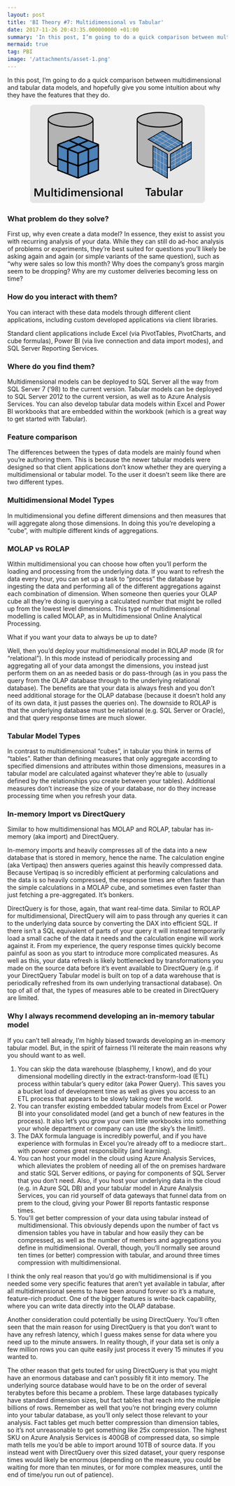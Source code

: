 ```yaml
---
layout: post
title: 'BI Theory #7: Multidimensional vs Tabular'
date: 2017-11-26 20:43:35.000000000 +01:00
summary: 'In this post, I’m going to do a quick comparison between multidimensional and tabular data models, and hopefully give you some intuition about why they have the features that they do.'
mermaid: true
tag: PBI
image: '/attachments/asset-1.png'
---
```

In this post, I’m going to do a quick comparison between multidimensional and tabular data models, and hopefully give you some intuition about why they have the features that they do.
<div align='center'><img src = '/attachments/asset-1.png' width='400'></div>

### What problem do they solve?

First up, why even create a data model? In essence, they exist to assist you with recurring analysis of your data. While they can still do ad-hoc analysis of problems or experiments, they’re best suited for questions you’ll likely be asking again and again (or simple variants of the same question), such as “why were sales so low this month? Why does the company’s gross margin seem to be dropping? Why are my customer deliveries becoming less on time?

### How do you interact with them?

You can interact with these data models through different client applications, including custom developed applications via client libraries.

Standard client applications include Excel (via PivotTables, PivotCharts, and cube formulas), Power BI (via live connection and data import modes), and SQL Server Reporting Services.

### Where do you find them?

Multidimensional models can be deployed to SQL Server all the way from SQL Server 7 (’98) to the current version. Tabular models can be deployed to SQL Server 2012 to the current version, as well as to Azure Analysis Services. You can also develop tabular data models within Excel and Power BI workbooks that are embedded within the workbook (which is a great way to get started with Tabular).

### Feature comparison

The differences between the types of data models are mainly found when you’re authoring them. This is because the newer tabular models were designed so that client applications don’t know whether they are querying a multidimensional or tabular model. To the user it doesn’t seem like there are two different types.

### Multidimensional Model Types

In multidimensional you define different dimensions and then measures that will aggregate along those dimensions. In doing this you’re developing a “cube”, with multiple different kinds of aggregations.

### MOLAP vs ROLAP

Within multidimensional you can choose how often you’ll perform the loading and processing from the underlying data. If you want to refresh the data every hour, you can set up a task to “process” the database by ingesting the data and performing all of the different aggregations against each combination of dimension. When someone then queries your OLAP cube all they’re doing is querying a calculated number that might be rolled up from the lowest level dimensions. This type of multidimensional modelling is called MOLAP, as in Multidimensional Online Analytical Processing.

What if you want your data to always be up to date?

Well, then you’d deploy your multidimensional model in ROLAP mode (R for “relational”). In this mode instead of periodically processing and aggregating all of your data amongst the dimensions, you instead just perform them on an as needed basis or do pass-through (as in you pass the query from the OLAP database through to the underlying relational database). The benefits are that your data is always fresh and you don’t need additional storage for the OLAP database (because it doesn’t hold any of its own data, it just passes the queries on). The downside to ROLAP is that the underlying database must be relational (e.g. SQL Server or Oracle), and that query response times are much slower.

### Tabular Model Types

In contrast to multidimensional “cubes”, in tabular you think in terms of “tables”. Rather than defining measures that only aggregate according to specified dimensions and attributes within those dimensions, measures in a tabular model are calculated against whatever they’re able to (usually defined by the relationships you create between your tables). Additional measures don’t increase the size of your database, nor do they increase processing time when you refresh your data.

### In-memory Import vs DirectQuery

Similar to how multidimensional has MOLAP and ROLAP, tabular has in-memory (aka import) and DirectQuery.

In-memory imports and heavily compresses all of the data into a new database that is stored in memory, hence the name. The calculation engine (aka Vertipaq) then answers queries against this heavily compressed data. Because Vertipaq is so incredibly efficient at performing calculations and the data is so heavily compressed, the response times are often faster than the simple calculations in a MOLAP cube, and sometimes even faster than just fetching a pre-aggregated. It’s bonkers.

DirectQuery is for those, again, that want real-time data. Similar to ROLAP for multidimensional, DirectQuery will aim to pass through any queries it can to the underlying data source by converting the DAX into efficient SQL. If there isn’t a SQL equivalent of parts of your query it will instead temporarily load a small cache of the data it needs and the calculation engine will work against it. From my experience, the query response times quickly become painful as soon as you start to introduce more complicated measures. As well as this, your data refresh is likely bottlenecked by transformations you made on the source data before it’s event available to DirectQuery (e.g. if your DirectQuery Tabular model is built on top of a data warehouse that is periodically refreshed from its own underlying transactional database). On top of all of that, the types of measures able to be created in DirectQuery are limited.

### Why I always recommend developing an in-memory tabular model

If you can’t tell already, I’m highly biased towards developing an in-memory tabular model. But, in the spirit of fairness I’ll reiterate the main reasons why you should want to as well.

1.  You can skip the data warehouse (blasphemy, I know), and do your dimensional modelling directly in the extract-transform-load (ETL) process within tabular’s query editor (aka Power Query). This saves you a bucket load of development time as well as gives you access to an ETL process that appears to be slowly taking over the world.
2.  You can transfer existing embedded tabular models from Excel or Power BI into your consolidated model (and get a bunch of new features in the process). It also let’s you grow your own little workbooks into something your whole department or company can use (the sky’s the limit!).
3.  The DAX formula language is incredibly powerful, and if you have experience with formulas in Excel you’re already off to a mediocre start.. with power comes great responsibility (and learning).
4.  You can host your model in the cloud using Azure Analysis Services, which alleviates the problem of needing all of the on premises hardware and static SQL Server editions, or paying for components of SQL Server that you don’t need. Also, if you host your underlying data in the cloud (e.g. in Azure SQL DB) and your tabular model in Azure Analysis Services, you can rid yourself of data gateways that funnel data from on prem to the cloud, giving your Power BI reports fantastic response times.
5.  You’ll get better compression of your data using tabular instead of multidimensional. This obviously depends upon the number of fact vs dimension tables you have in tabular and how easily they can be compressed, as well as the number of members and aggregations you define in multidimensional. Overall, though, you’ll normally see around ten times (or better) compression with tabular, and around three times compression with multidimensional.

I think the only real reason that you’d go with multidimensional is if you needed some very specific features that aren’t yet available in tabular, after all multidimensional seems to have been around forever so it’s a mature, feature-rich product. One of the bigger features is write-back capability, where you can write data directly into the OLAP database.

Another consideration could potentially be using DirectQuery. You’ll often seen that the main reason for using DirectQuery is that you don’t want to have any refresh latency, which I guess makes sense for data where you need up to the minute answers. In reality though, if your data set is only a few million rows you can quite easily just process it every 15 minutes if you wanted to.

The other reason that gets touted for using DirectQuery is that you might have an enormous database and can’t possibly fit it into memory. The underlying source database would have to be on the order of several terabytes before this became a problem. These large databases typically have standard dimension sizes, but fact tables that reach into the multiple billions of rows. Remember as well that you’re not bringing every column into your tabular database, as you’ll only select those relevant to your analysis. Fact tables get much better compression than dimension tables, so it’s not unreasonable to get something like 25x compression. The highest SKU on Azure Analysis Services is 400GB of compressed data, so simple math tells me you’d be able to import around 10TB of source data. If you instead went with DirectQuery over this sized dataset, your query response times would likely be enormous (depending on the measure, you could be waiting for more than ten minutes, or for more complex measures, until the end of time/you run out of patience).


